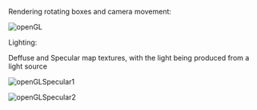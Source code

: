 Rendering rotating boxes and camera movement: 

![openGL](https://github.com/user-attachments/assets/0d005935-d58e-489d-b835-954f20dec23d)


Lighting:

Deffuse and Specular map textures, with the light being produced from a light source

![openGLSpecular1](https://github.com/user-attachments/assets/be58602b-9fe5-474e-8ecf-728dde1da44b)

![openGLSpecular2](https://github.com/user-attachments/assets/5c3a24b1-8bb4-4e21-93ac-434382fa61ce)
